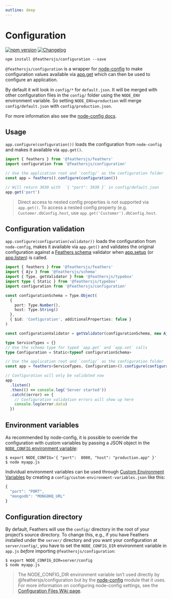 ```yaml
---
outline: deep
---
```


# Configuration

<Badges>

[![npm version](https://img.shields.io/npm/v/@feathersjs/configuration.svg?style=flat-square)](https://www.npmjs.com/package/@feathersjs/configuration)
[![Changelog](https://img.shields.io/badge/changelog-.md-blue.svg?style=flat-square)](https://github.com/feathersjs/feathers/blob/dove/packages/configuration/CHANGELOG.md)

</Badges>

```
npm install @feathersjs/configuration --save
```

`@feathersjs/configuration` is a wrapper for [node-config](https://github.com/lorenwest/node-config) to make configuration values available via [app.get](./application.md#get-name) which can then be used to configure an application.

By default it will look in `config/*` for `default.json`. It will be merged with other configuration files in the `config/` folder using the `NODE_ENV` environment variable. So setting `NODE_ENV=production` will merge `config/default.json` with `config/production.json`.

For more information also see the [node-config docs](https://github.com/lorenwest/node-config/wiki/Configuration-Files).

## Usage

`app.configure(configuration())` loads the configuration from `node-config` and makes it available via `app.get()`.

```ts
import { feathers } from '@feathersjs/feathers'
import configuration from '@feathersjs/configuration'

// Use the application root and `config/` as the configuration folder
const app = feathers().configure(configuration())

// Will return 3030 with  `{ "port": 3030 }` in config/default.json
app.get('port')
```

<BlockQuote type="warning" label="Important">

Direct access to nested config properties is not supported via `app.get()`. To access a nested config property (e.g. `Customer.dbConfig.host`, use `app.get('Customer').dbConfig.host`.

</BlockQuote>

## Configuration validation

`app.configure(configuration(validator))` loads the configuration from `node-config`, makes it available via `app.get()` and validates the original configuration against a [Feathers schema](./schema/) validator when [app.setup](./application.md#setup-server) (or [app.listen](./application.md#listen-port)) is called.

```ts
import { feathers } from '@feathersjs/feathers'
import { Ajv } from '@feathersjs/schema'
import { Type, getValidator } from '@feathersjs/typebox'
import type { Static } from '@feathersjs/typebox'
import configuration from '@feathersjs/configuration'

const configurationSchema = Type.Object(
  {
    port: Type.Number(),
    host: Type.String()
  },
  { $id: 'Configuration', additionalProperties: false }
)

const configurationValidator = getValidator(configurationSchema, new Ajv())

type ServiceTypes = {}
// Use the schema type for typed `app.get` and `app.set` calls
type Configuration = Static<typeof configurationSchema>

// Use the application root and `config/` as the configuration folder
const app = feathers<ServiceTypes, Configuration>().configure(configuration(configurationValidator))

// Configuration will only be validated now
app
  .listen()
  .then(() => console.log('Server started'))
  .catch((error) => {
    // Configuration validation errors will show up here
    console.log(error.data)
  })
```

## Environment variables

As recommended by node-config, it is possible to override the configuration with custom variables by passing a JSON object in the [`NODE_CONFIG` environment variable](https://github.com/lorenwest/node-config/wiki/Environment-Variables#node_config):

```
$ export NODE_CONFIG='{ "port":  8080, "host": "production.app" }'
$ node myapp.js
```

Individual environment variables can be used through [Custom Environment Variables](https://github.com/lorenwest/node-config/wiki/Environment-Variables#custom-environment-variables) by creating a `config/custom-environment-variables.json` like this:

```js
{
  "port": "PORT",
  "mongodb": "MONGOHQ_URL"
}
```

## Configuration directory

By default, Feathers will use the `config/` directory in the root of your project’s source directory. To change this, e.g., if you have Feathers installed under the `server/` directory and you want your configuration at `server/config/`, you have to set the `NODE_CONFIG_DIR` environment variable in `app.js` _before_ importing `@feathersjs/configuration`:

```
$ export NODE_CONFIG_DIR=server/config
$ node myapp.js
```

<BlockQuote type="info" label="Note">

The NODE_CONFIG_DIR environment variable isn’t used directly by @feathersjs/configuration but by the [node-config](https://github.com/lorenwest/node-config) module that it uses. For more information on configuring node-config settings, see the [Configuration Files Wiki page](https://github.com/lorenwest/node-config/wiki/Configuration-Files).

</BlockQuote>
